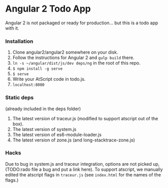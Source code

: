 # Angular 2 Todo App

Angular 2 is not packaged or ready for production... but this is a todo app with it.

### Installation

1. Clone angular2/angular2 somewhere on your disk.
2. Follow the instructions for Angular 2 and `gulp build` there.
3. `ln -s ~/angular/dist/js/dev deps/ng` in the root of this repo.
4. `$ npm install -g serve`
5. `$ serve`
6. Write your AtScript code in todo.js.
7. `localhost:8080`

### Static deps
(already included in the deps folder)
1. The latest version of traceur.js (modified to support atscript out of the box).
2. The latest version of system.js
3. The latest version of es6-module-loader.js
4. The latest version of zone.js (and long-stacktrace-zone.js)

### Hacks
Due to bug in system.js and traceur integration, options are not picked up,
(TODO:rado file a bug and put a link here). To support atscript, we manually
edited the atscript flags in `traceur.js` (see `index.html` for the names of the flags.)
